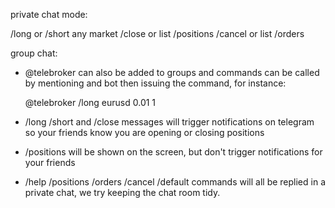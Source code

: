 private chat mode:

  /long   or /short any market
  /close  or list /positions
  /cancel or list /orders

group chat:

  -
    @telebroker can also be added to groups and commands can be called
    by mentioning and bot then issuing the command, for instance:

    @telebroker /long eurusd 0.01 1

  -
    /long /short and /close messages will trigger notifications on telegram
    so your friends know you are opening or closing positions

  - /positions will be shown on the screen, but don't trigger notifications
  for your friends

  - /help /positions /orders /cancel /default commands will all be replied
  in a private chat, we try keeping the chat room tidy.
